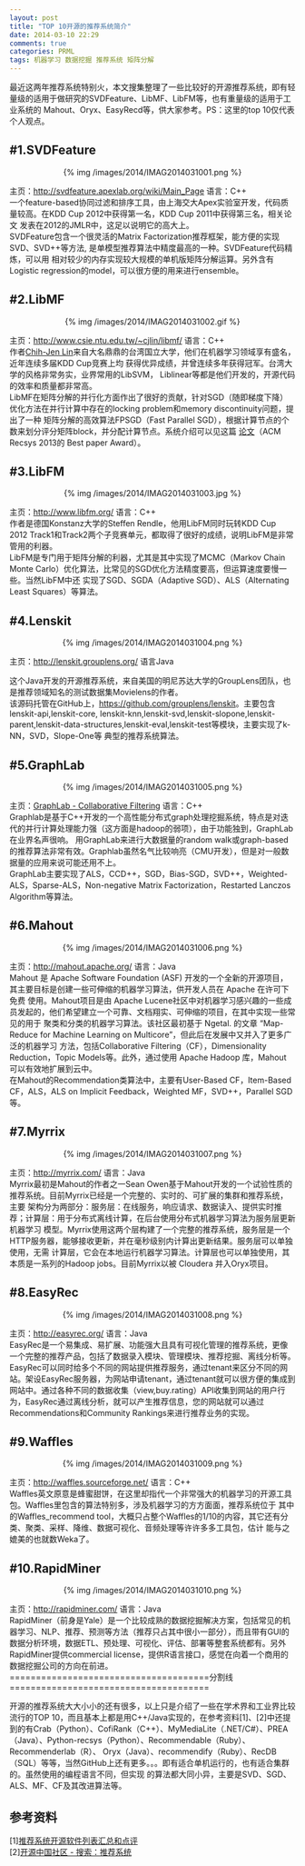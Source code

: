 ```yaml
---
layout: post
title: "TOP 10开源的推荐系统简介"
date: 2014-03-10 22:29
comments: true
categories: PRML
tags: 机器学习 数据挖掘 推荐系统 矩阵分解
---
```

<p>最近这两年推荐系统特别火，本文搜集整理了一些比较好的开源推荐系统，即有轻量级的适用于做研究的SVDFeature、LibMF、LibFM等，也有重量级的适用于工业系统的
Mahout、Oryx、EasyRecd等，供大家参考。PS：这里的top 10仅代表个人观点。</p>
<h2>#1.SVDFeature</h2>
<center>{% img /images/2014/IMAG2014031001.png %}</center>
<p>主页：<a href="http://svdfeature.apexlab.org/wiki/Main_Page">http://svdfeature.apexlab.org/wiki/Main_Page</a> 语言：C++</br>
一个feature-based协同过滤和排序工具，由上海交大Apex实验室开发，代码质量较高。在KDD Cup 2012中获得第一名，KDD Cup 2011中获得第三名，相关论文
发表在2012的JMLR中，这足以说明它的高大上。</br>
SVDFeature包含一个很灵活的Matrix Factorization推荐框架，能方便的实现SVD、SVD++等方法, 是单模型推荐算法中精度最高的一种。SVDFeature代码精炼，可以用
相对较少的内存实现较大规模的单机版矩阵分解运算。另外含有Logistic regression的model，可以很方便的用来进行ensemble。</p>

<!--more-->

<h2>#2.LibMF</h2>
<center>{% img /images/2014/IMAG2014031002.gif %}</center>
<p>主页：<a href="http://www.csie.ntu.edu.tw/~cjlin/libmf/">http://www.csie.ntu.edu.tw/~cjlin/libmf/</a> 语言：C++</br>
作者<a href="http://www.csie.ntu.edu.tw/~cjlin/">Chih-Jen Lin</a>来自大名鼎鼎的台湾国立大学，他们在机器学习领域享有盛名，近年连续多届KDD Cup竞赛上均
获得优异成绩，并曾连续多年获得冠军。台湾大学的风格非常务实，业界常用的LibSVM， Liblinear等都是他们开发的，开源代码的效率和质量都非常高。</br>
LibMF在矩阵分解的并行化方面作出了很好的贡献，针对SGD（随即梯度下降）优化方法在并行计算中存在的locking problem和memory discontinuity问题，提出了一种
矩阵分解的高效算法FPSGD（Fast Parallel SGD），根据计算节点的个数来划分评分矩阵block，并分配计算节点。系统介绍可以见这篇
<a href="http://www.csie.ntu.edu.tw/~cjlin/papers/libmf.pdf">论文</a>（ACM Recsys 2013的 Best paper Award）。</p>

<h2>#3.LibFM</h2>
<center>{% img /images/2014/IMAG2014031003.jpg %}</center>
<p>主页：<a href="http://www.libfm.org/">http://www.libfm.org/</a> 语言：C++</br>
作者是德国Konstanz大学的Steffen Rendle，他用LibFM同时玩转KDD Cup 2012 Track1和Track2两个子竞赛单元，都取得了很好的成绩，说明LibFM是非常管用的利器。</br>
LibFM是专门用于矩阵分解的利器，尤其是其中实现了MCMC（Markov Chain Monte Carlo）优化算法，比常见的SGD优化方法精度要高，但运算速度要慢一些。当然LibFM中还
实现了SGD、SGDA（Adaptive SGD）、ALS（Alternating Least Squares）等算法。</p>

<h2>#4.Lenskit</h2>
<center>{% img /images/2014/IMAG2014031004.png %}</center>
<p>主页：<a href="http://lenskit.grouplens.org/">http://lenskit.grouplens.org/</a> 语言Java</br>
<p>这个Java开发的开源推荐系统，来自美国的明尼苏达大学的GroupLens团队，也是推荐领域知名的测试数据集Movielens的作者。</br>
该源码托管在GitHub上，<a href="https://github.com/grouplens/lenskit">https://github.com/grouplens/lenskit</a>。主要包含lenskit-api,lenskit-core,
lenskit-knn,lenskit-svd,lenskit-slopone,lenskit-parent,lenskit-data-structures,lenskit-eval,lenskit-test等模块，主要实现了k-NN，SVD，Slope-One等
典型的推荐系统算法。</p>

<h2>#5.GraphLab</h2>
<center>{% img /images/2014/IMAG2014031005.png %}</center>
<p>主页：<a href="http://docs.graphlab.org/collaborative_filtering.html">GraphLab - Collaborative Filtering</a> 语言：C++</br>
Graphlab是基于C++开发的一个高性能分布式graph处理挖掘系统，特点是对迭代的并行计算处理能力强（这方面是hadoop的弱项），由于功能独到，GraphLab在业界名声很响。
用GraphLab来进行大数据量的random walk或graph-based的推荐算法非常有效。Graphlab虽然名气比较响亮（CMU开发），但是对一般数据量的应用来说可能还用不上。</br>
GraphLab主要实现了ALS，CCD++，SGD，Bias-SGD，SVD++，Weighted-ALS，Sparse-ALS，Non-negative Matrix Factorization，Restarted Lanczos Algorithm等算法。</p>

<h2>#6.Mahout</h2>
<center>{% img /images/2014/IMAG2014031006.png %}</center>
<p>主页：<a href="http://mahout.apache.org/">http://mahout.apache.org/</a> 语言：Java</br>
Mahout 是 Apache Software Foundation (ASF) 开发的一个全新的开源项目，其主要目标是创建一些可伸缩的机器学习算法，供开发人员在 Apache 在许可下免费
使用。Mahout项目是由 Apache Lucene社区中对机器学习感兴趣的一些成员发起的，他们希望建立一个可靠、文档翔实、可伸缩的项目，在其中实现一些常见的用于
聚类和分类的机器学习算法。该社区最初基于 Ngetal. 的文章 “Map-Reduce for Machine Learning on Multicore”，但此后在发展中又并入了更多广泛的机器学习
方法，包括Collaborative Filtering（CF），Dimensionality Reduction，Topic Models等。此外，通过使用 Apache Hadoop 库，Mahout 可以有效地扩展到云中。</br>
在Mahout的Recommendation类算法中，主要有User-Based CF，Item-Based CF，ALS，ALS on Implicit Feedback，Weighted MF，SVD++，Parallel SGD等。</p>

<h2>#7.Myrrix</h2>
<center>{% img /images/2014/IMAG2014031007.png %}</center>
<p>主页：<a href="http://myrrix.com/">http://myrrix.com/</a> 语言：Java</br>
Myrrix最初是Mahout的作者之一Sean Owen基于Mahout开发的一个试验性质的推荐系统。目前Myrrix已经是一个完整的、实时的、可扩展的集群和推荐系统，主要
架构分为两部分：服务层：在线服务，响应请求、数据读入、提供实时推荐；计算层：用于分布式离线计算，在后台使用分布式机器学习算法为服务层更新机器学习
模型。Myrrix使用这两个层构建了一个完整的推荐系统，服务层是一个HTTP服务器，能够接收更新，并在毫秒级别内计算出更新结果。服务层可以单独使用，无需
计算层，它会在本地运行机器学习算法。计算层也可以单独使用，其本质是一系列的Hadoop jobs。目前Myrrix以被 Cloudera 并入Oryx项目。</p>

<h2>#8.EasyRec</h2>
<center>{% img /images/2014/IMAG2014031008.png %}</center>
<p>主页：<a href="http://easyrec.org/">http://easyrec.org/</a> 语言：Java</br>
EasyRec是一个易集成、易扩展、功能强大且具有可视化管理的推荐系统，更像一个完整的推荐产品，包括了数据录入模块、管理模块、推荐挖掘、离线分析等。
EasyRec可以同时给多个不同的网站提供推荐服务，通过tenant来区分不同的网站。架设EasyRec服务器，为网站申请tenant，通过tenant就可以很方便的集成到
网站中。通过各种不同的数据收集（view,buy.rating）API收集到网站的用户行为，EasyRec通过离线分析，就可以产生推荐信息，您的网站就可以通过
Recommendations和Community Rankings来进行推荐业务的实现。</p>

<h2>#9.Waffles</h2>
<center>{% img /images/2014/IMAG2014031009.png %}</center>
<p>主页：<a href="http://waffles.sourceforge.net/">http://waffles.sourceforge.net/</a> 语言：C++</br>
Waffles英文原意是蜂蜜甜饼，在这里却指代一个非常强大的机器学习的开源工具包。Waffles里包含的算法特别多，涉及机器学习的方方面面，推荐系统位于
其中的Waffles_recommend tool，大概只占整个Waffles的1/10的内容，其它还有分类、聚类、采样、降维、数据可视化、音频处理等许许多多工具包，估计
能与之媲美的也就数Weka了。</p>

<h2>#10.RapidMiner</h2>
<center>{% img /images/2014/IMAG2014031010.png %}</center>
<p>主页：<a href="http://rapidminer.com/">http://rapidminer.com/</a> 语言：Java</br>
RapidMiner（前身是Yale）是一个比较成熟的数据挖掘解决方案，包括常见的机器学习、NLP、推荐、预测等方法（推荐只占其中很小一部分），而且带有GUI的
数据分析环境，数据ETL、预处理、可视化、评估、部署等整套系统都有。另外RapidMiner提供commercial license，提供R语言接口，感觉在向着一个商用的
数据挖掘公司的方向在前进。</br>
======================================分割线======================================</p>

<p>开源的推荐系统大大小小的还有很多，以上只是介绍了一些在学术界和工业界比较流行的TOP 10，而且基本上都是用C++/Java实现的，在参考资料[1]、[2]中还提
到的有Crab（Python）、CofiRank（C++）、MyMediaLite（.NET/C#）、PREA（Java）、Python-recsys（Python）、Recommendable（Ruby）、Recommenderlab（R）、
Oryx（Java）、recommendify（Ruby）、RecDB（SQL）等等，当然GitHub上还有更多。。。即有适合单机运行的，也有适合集群的。虽然使用的编程语言不同，但实现
的算法都大同小异，主要是SVD、SGD、ALS、MF、CF及其改进算法等。</p>

<h2>参考资料</h2>
<p>[1]<a href="http://blog.csdn.net/cserchen/article/details/14231153">推荐系统开源软件列表汇总和点评</a></br>
[2]<a href="http://www.oschina.net/search?scope=project&tag1=0&tag2=0&lang=0&os=0&q=%E6%8E%A8%E8%8D%90%E7%B3%BB%E7%BB%9F">开源中国社区 - 搜索：推荐系统</a>
</p>
